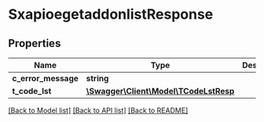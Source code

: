 # SxapioegetaddonlistResponse

## Properties
Name | Type | Description | Notes
------------ | ------------- | ------------- | -------------
**c_error_message** | **string** |  | [optional] 
**t_code_lst** | [**\Swagger\Client\Model\TCodeLstResp**](TCodeLstResp.md) |  | [optional] 

[[Back to Model list]](../README.md#documentation-for-models) [[Back to API list]](../README.md#documentation-for-api-endpoints) [[Back to README]](../README.md)


